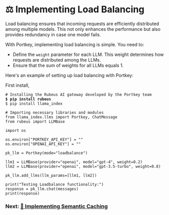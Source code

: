 # ⚖ Implementing Load Balancing

Load balancing ensures that incoming requests are efficiently distributed among multiple models. This not only enhances the performance but also provides redundancy in case one model fails.

With Portkey, implementing load balancing is simple. You need to:

* Define the `weight` parameter for each LLM. This weight determines how requests are distributed among the LLMs.
* Ensure that the sum of weights for all LLMs equals 1.

Here's an example of setting up load balancing with Portkey:

First install,

<pre><code># Installing the Rubeus AI gateway developed by the Portkey team
<strong>$ pip install rubeus
</strong>$ pip install llama_index
</code></pre>

```
# Importing necessary libraries and modules
from llama_index.llms import Portkey, ChatMessage
from rubeus import LLMBase

import os

os.environ["PORTKEY_API_KEY"] = ""
os.environ["OPENAI_API_KEY"] = ""

pk_llm = Portkey(mode="loadbalance")

llm1 = LLMBase(provider="openai", model="gpt-4", weight=0.2)
llm2 = LLMBase(provider="openai", model="gpt-3.5-turbo", weight=0.8)

pk_llm.add_llms(llm_params=[llm1, llm2])

print("Testing Loadbalance functionality:")
response = pk_llm.chat(messages)
print(response)
```

### Next: [🧠 Implementing Semantic Caching](implementing-semantic-caching.md)
